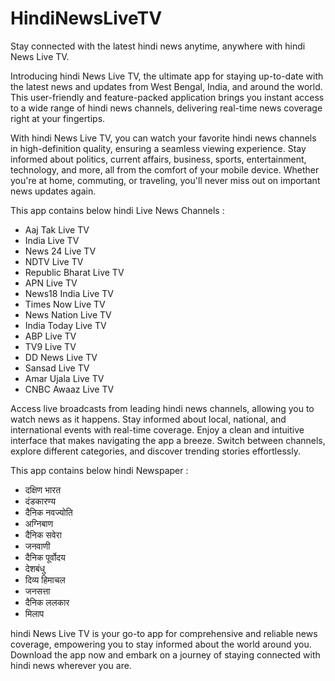# HindiNewsLiveTV
Stay connected with the latest hindi news anytime, anywhere with hindi News Live TV.

 Introducing hindi News Live TV, the ultimate app for staying up-to-date with the latest news and updates from West Bengal, India, and around the world. This user-friendly and feature-packed application brings you instant access to a wide range of hindi news channels, delivering real-time news coverage right at your fingertips.

With hindi News Live TV, you can watch your favorite hindi news channels in high-definition quality, ensuring a seamless viewing experience. Stay informed about politics, current affairs, business, sports, entertainment, technology, and more, all from the comfort of your mobile device. Whether you're at home, commuting, or traveling, you'll never miss out on important news updates again.

This app contains below hindi Live News Channels :
- Aaj Tak Live TV
- India Live TV
- News 24 Live TV
- NDTV Live TV
- Republic Bharat Live TV
- APN Live TV
- News18 India Live TV
- Times Now Live TV
- News Nation Live TV
- India Today Live TV
- ABP Live TV
- TV9 Live TV
- DD News Live TV
- Sansad Live TV
- Amar Ujala Live TV
- CNBC Awaaz Live TV

Access live broadcasts from leading hindi news channels, allowing you to watch news as it happens. Stay informed about local, national, and international events with real-time coverage. Enjoy a clean and intuitive interface that makes navigating the app a breeze. Switch between channels, explore different categories, and discover trending stories effortlessly.

This app contains below hindi Newspaper :
- दक्षिण भारत
- दंडकारण्य
- दैनिक नवज्योति
- अग्निबाण
- दैनिक सवेरा
- जनवाणी
- दैनिक पूर्वोदय
- देशबंधु
- दिव्य हिमाचल
- जनसत्ता
- दैनिक ललकार
- मिलाप

hindi News Live TV is your go-to app for comprehensive and reliable news coverage, empowering you to stay informed about the world around you. Download the app now and embark on a journey of staying connected with hindi news wherever you are.
